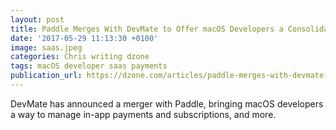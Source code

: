 ```yaml
---
layout: post
title: Paddle Merges With DevMate to Offer macOS Developers a Consolidated Distribution Solution
date: '2017-05-29 11:13:30 +0100'
image: saas.jpeg
categories: Chris writing dzone
tags: macOS developer saas payments
publication_url: https://dzone.com/articles/paddle-merges-with-devmate-offering-macos-develope
---
```


DevMate has announced a merger with Paddle, bringing macOS developers a way to manage in-app payments and subscriptions, and more.

